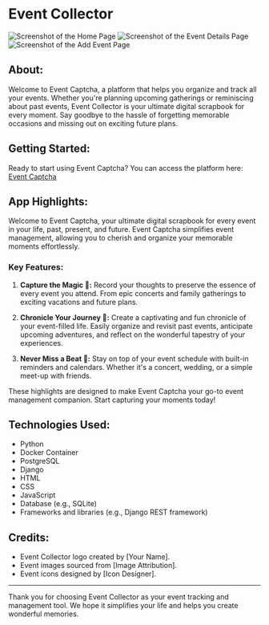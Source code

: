 # Event Collector

![Screenshot of the Home Page](static/images/homepage.png)
![Screenshot of the Event Details Page](static/images/event_details.png)
![Screenshot of the Add Event Page](static/images/add_event.png)

## About:

Welcome to Event Captcha, a platform that helps you organize and track all your events. Whether you're planning upcoming gatherings or reminiscing about past events, Event Collector is your ultimate digital scrapbook for every moment. Say goodbye to the hassle of forgetting memorable occasions and missing out on exciting future plans.

## Getting Started:

Ready to start using Event Captcha? You can access the platform here: [Event Captcha](https://your-app-url.com)

## App Highlights:

Welcome to Event Captcha, your ultimate digital scrapbook for every event in your life, past, present, and future. Event Captcha simplifies event management, allowing you to cherish and organize your memorable moments effortlessly.

### Key Features:

1. **Capture the Magic 📸:** Record your thoughts to preserve the essence of every event you attend. From epic concerts and family gatherings to exciting vacations and future plans.

2. **Chronicle Your Journey 🌟:** Create a captivating and fun chronicle of your event-filled life. Easily organize and revisit past events, anticipate upcoming adventures, and reflect on the wonderful tapestry of your experiences.

3. **Never Miss a Beat 📅:** Stay on top of your event schedule with built-in reminders and calendars. Whether it's a concert, wedding, or a simple meet-up with friends.


These highlights are designed to make Event Captcha your go-to event management companion. Start capturing your moments today!


## Technologies Used:

- Python
- Docker Container
- PostgreSQL
- Django
- HTML
- CSS
- JavaScript
- Database (e.g., SQLite)
- Frameworks and libraries (e.g., Django REST framework)

## Credits:

- Event Collector logo created by [Your Name].
- Event images sourced from [Image Attribution].
- Event icons designed by [Icon Designer].


---

Thank you for choosing Event Collector as your event tracking and management tool. We hope it simplifies your life and helps you create wonderful memories.
